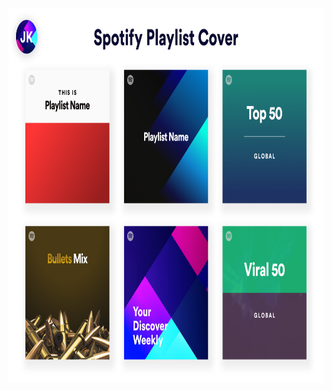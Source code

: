 <p align="center">
  <a href="https://hub.docker.com/r/yboyer/rrr/">
    <img height="600" src="https://raw.githubusercontent.com/krjayesh/spotify-playlist-cover-template/main/Sotify%20Playlist%20Cover.png">
  </a>
</p>
<font size=Free download figma templates<b>
